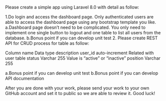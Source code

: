 Please create a simple app using Laravel 8.0 with detail as follow:

1.Do login and access the dashboard page. Only authenticated users are able to access the dashboard page using any bootstrap template you like.
a.Dashboard page doesn’t need to be complicated. You only need to implement one single button to logout and one table to list all users from the database.
b.Bonus point if you can develop unit test
      2.  Please create REST API for CRUD process for table as follow:

Column name		Data type		description
user_id		auto-increment		Related with user table
status		Varchar 255			Value is “active” or “inactive”
position	Varchar 255	
 
a.Bonus point if you can develop unit test
b.Bonus point if you can develop API documentation

After you are done with your work, please send your work to your own GitHub account and set it to public so we are able to review it. Good luck!